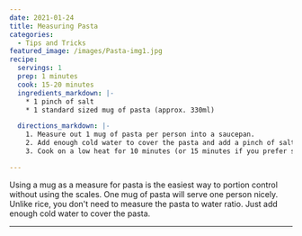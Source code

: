 ```yaml
---
date: 2021-01-24
title: Measuring Pasta
categories:
  - Tips and Tricks
featured_image: /images/Pasta-img1.jpg
recipe:
  servings: 1 
  prep: 1 minutes
  cook: 15-20 minutes
  ingredients_markdown: |-
    * 1 pinch of salt
    * 1 standard sized mug of pasta (approx. 330ml)

  directions_markdown: |-
    1. Measure out 1 mug of pasta per person into a saucepan.
    2. Add enough cold water to cover the pasta and add a pinch of salt.
    3. Cook on a low heat for 10 minutes (or 15 minutes if you prefer softer pasta).

---
```

Using a mug as a measure for pasta is the easiest way to portion control without using the scales. One mug of pasta will serve one person nicely. Unlike rice, you don't need to measure the pasta to water ratio. Just add enough cold water to cover the pasta.

---

